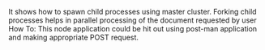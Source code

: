 It shows how to spawn child processes using master cluster. Forking child processes helps in parallel processing of the document requested by user
How To: 
 This node application could be hit out using post-man application and making appropriate POST request.
